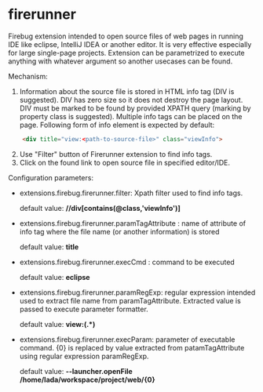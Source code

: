 firerunner
==========

Firebug extension intended to open source files of web pages in running IDE like
eclipse, IntelliJ IDEA or another editor. It is very effective especially 
for large single-page projects. 
  Extension can be parametrized to execute anything with whatever argument so 
another usecases can be found.

Mechanism: 

1. Information about the source file is stored in HTML info tag (DIV is 
suggested). DIV has zero size so it does not destroy the page layout. DIV 
must be marked to be found by provided XPATH query (marking by property 
class is suggested). Multiple info tags can be placed on the page.
Following form of info element is expected by default:

```html
    <div title="view:<path-to-source-file>" class="viewInfo">
```
2. Use "Filter" button of Firerunner extension to find info tags.
3. Click on the found link to open source file in specified editor/IDE.


Configuration parameters:

- extensions.firebug.firerunner.filter: Xpath filter used to find info tags.

    default value: **//div[contains(@class,'viewInfo')]**


- extensions.firebug.firerunner.paramTagAttribute : name of attribute of info 
  tag where the file name (or another information) is stored

    default value: **title**

- extensions.firebug.firerunner.execCmd : command to be executed
    
  default value: **eclipse**

- extensions.firebug.firerunner.paramRegExp: regular expression intended 
  used to extract file name from paramTagAttribute. Extracted value is
  passed to execute parameter formatter.
    
    default value: **view:(.*)**
- extensions.firebug.firerunner.execParam: parameter of executable command.
  {0} is replaced by value extracted from patamTagAttribute using regular 
  expression paramRegExp.

  default value: **--launcher.openFile /home/lada/workspace/project/web/{0}**
